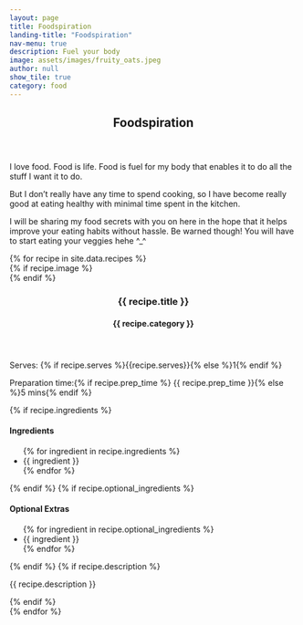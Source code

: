 ```yaml
---
layout: page
title: Foodspiration
landing-title: "Foodspiration"
nav-menu: true
description: Fuel your body
image: assets/images/fruity_oats.jpeg
author: null
show_tile: true
category: food
---
```

<div id="main">
    <section id="one">
        <div class="inner">
            <header class="major">
                <h1>Foodspiration</h1>
            </header>
            <p>I love food. Food is life. Food is fuel for my body that enables it to do all the stuff I want it to do.</p>
            <p>But I don’t really have any time to spend cooking, so I have become really good at eating healthy with minimal time spent in the kitchen. </p>
            <p>I will be sharing my food secrets with you on here in the hope that it helps improve your eating habits without hassle. Be warned though! You will have to start eating your veggies hehe ^_^</p>
        </div>
    </section>
    <section id="two" class="spotlights">
        {% for recipe in site.data.recipes %}
                <section>
                    {% if recipe.image %}
                    <div class="image"><img class="recipe" src="{% link assets/images/{{ recipe.image }} %}" alt="" /></div>
                    {% endif %}
                    <div class="content">
                        <div class="inner">
                            <header class="minor">
                                <h1 class="recipe">{{ recipe.title }}</h1>
                                <h4>{{ recipe.category }}</h4>
                            </header>
                            <span class="subheading">
                                <p class="recipe-serves italic">Serves: {% if recipe.serves %}{{recipe.serves}}{% else %}1{% endif %}</p>
                                <span class="recipe-prep">
                                    <p>Preparation time:{% if recipe.prep_time %} {{ recipe.prep_time }}{% else %}5 mins{% endif %}</p>
                                </span>
                            </span>
                            <span class="recipe-content">
                                {% if recipe.ingredients %}
                                <div>
                                    <h4>Ingredients</h4>
                                    <ul>
                                    {% for ingredient in recipe.ingredients %}
                                        <li>{{ ingredient }}</li>
                                    {% endfor %}
                                    </ul>
                                </div>
                                {% endif %}
                                {% if recipe.optional_ingredients %}
                                <div>
                                    <h4>Optional Extras</h4>
                                    <ul>
                                    {% for ingredient in recipe.optional_ingredients %}
                                        <li>{{ ingredient }}</li>
                                    {% endfor %}
                                    </ul>
                                </div>
                                {% endif %}
                                {% if recipe.description %}
                                <div>
                                    <p>{{ recipe.description }}</p>
                                </div>
                                {% endif %}
                            </span>
                        </div>
                    </div>
                </section>
        {% endfor %}
    </section>
</div>
